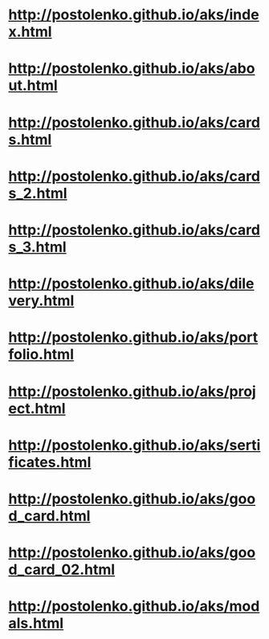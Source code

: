 # http://postolenko.github.io/aks/index.html
# http://postolenko.github.io/aks/about.html
# http://postolenko.github.io/aks/cards.html
# http://postolenko.github.io/aks/cards_2.html
# http://postolenko.github.io/aks/cards_3.html
# http://postolenko.github.io/aks/dilevery.html
# http://postolenko.github.io/aks/portfolio.html
# http://postolenko.github.io/aks/project.html
# http://postolenko.github.io/aks/sertificates.html
# http://postolenko.github.io/aks/good_card.html
# http://postolenko.github.io/aks/good_card_02.html
# http://postolenko.github.io/aks/modals.html